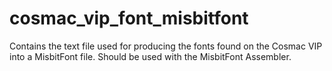 # cosmac_vip_font_misbitfont
Contains the text file used for producing the fonts found on the Cosmac VIP into a MisbitFont file.  Should be used with the MisbitFont Assembler.
